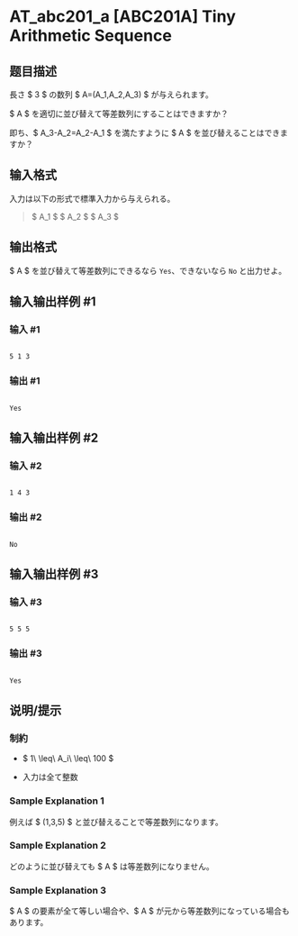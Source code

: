 # AT_abc201_a [ABC201A] Tiny Arithmetic Sequence

## 题目描述

[problemUrl]: https://atcoder.jp/contests/abc201/tasks/abc201_a

長さ $ 3 $ の数列 $ A=(A_1,A_2,A_3) $ が与えられます。

$ A $ を適切に並び替えて等差数列にすることはできますか？

即ち、$ A_3-A_2=A_2-A_1 $ を満たすように $ A $ を並び替えることはできますか？

## 输入格式

入力は以下の形式で標準入力から与えられる。

> $ A_1 $ $ A_2 $ $ A_3 $

## 输出格式

$ A $ を並び替えて等差数列にできるなら `Yes`、できないなら `No` と出力せよ。

## 输入输出样例 #1

### 输入 #1

```
5 1 3
```

### 输出 #1

```
Yes
```

## 输入输出样例 #2

### 输入 #2

```
1 4 3
```

### 输出 #2

```
No
```

## 输入输出样例 #3

### 输入 #3

```
5 5 5
```

### 输出 #3

```
Yes
```

## 说明/提示

### 制約

- $ 1\ \leq\ A_i\ \leq\ 100 $
- 入力は全て整数

### Sample Explanation 1

例えば $ (1,3,5) $ と並び替えることで等差数列になります。

### Sample Explanation 2

どのように並び替えても $ A $ は等差数列になりません。

### Sample Explanation 3

$ A $ の要素が全て等しい場合や、$ A $ が元から等差数列になっている場合もあります。